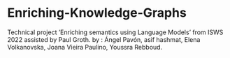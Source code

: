 # Enriching-Knowledge-Graphs
Technical project ’Enriching semantics using Language Models’ from ISWS 2022 assisted by Paul Groth.
by :
 Ángel Pavón, asif hashmat, Elena Volkanovska, Joana Vieira Paulino, Youssra Rebboud.
 
